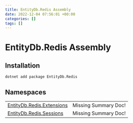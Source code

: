 ```yaml
---
title: EntityDb.Redis Assembly
date: 2022-12-04 07:56:01 +00:00
categories: []
tags: []
---
```


# EntityDb.Redis Assembly
## Installation
```sh
dotnet add package EntityDb.Redis
```
## Namespaces
<table><tr><td><a href='dotnet./entitydb.redis.extensions'>EntityDb.Redis.Extensions</a></td><td>Missing Summary Doc!</td></tr><tr><td><a href='dotnet./entitydb.redis.sessions'>EntityDb.Redis.Sessions</a></td><td>Missing Summary Doc!</td></tr></table>
